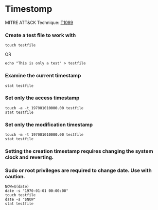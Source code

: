 # Timestomp

MITRE ATT&CK Technique: [T1099](https://attack.mitre.org/wiki/Technique/T1099)


### Create a test file to work with
    touch testfile

OR

    echo "This is only a test" > testfile

### Examine the current timestamp
    stat testfile

### Set only the access timestamp
    touch -a -t 197001010000.00 testfile
    stat testfile

### Set only the modification timestamp
    touch -m -t 197001010000.00 testfile
    stat testfile

### Setting the creation timestamp requires changing the system clock and reverting.
### Sudo or root privileges are required to change date. Use with caution.
    NOW=$(date)
    date -s "1970-01-01 00:00:00" 
    touch testfile
    date -s "$NOW"
    stat testfile
